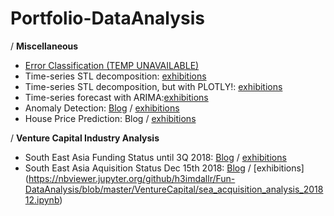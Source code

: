 # Portfolio-DataAnalysis
/ **Miscellaneous**
- [Error Classification (TEMP UNAVAILABLE)]()
- Time-series STL decomposition: [exhibitions](http://nbviewer.jupyter.org/github/h3imdallr/Portfolio-DataAnalysis/blob/master/Anomaly_Detection/STL_decomposition_NABdata-statsmodelsfunc.ipynb)
- Time-series STL decomposition, but with PLOTLY!: [exhibitions](http://nbviewer.jupyter.org/github/h3imdallr/Portfolio-DataAnalysis/blob/master/Anomaly_Detection/STL_decomposition_PLOTLY-statsmodelsfunc.ipynb)
- Time-series forecast with ARIMA:[exhibitions](http://nbviewer.jupyter.org/github/h3imdallr/Portfolio-DataAnalysis/blob/master/TimeS_Analysis/timeseries_forecast.ipynb)
- Anomaly Detection:  [Blog](https://h3imdallr.github.io/data_science/2017/06/20/anomaly_detection.html) / [exhibitions](http://nbviewer.jupyter.org/github/h3imdallr/Portfolio-DataAnalysis/blob/master/Anomaly_Detection/anom_output.ipynb)
- House Price Prediction: Blog / [exhibitions](http://nbviewer.jupyter.org/github/h3imdallr/Fun-DataAnalysis/blob/master/Real_Estate/kaggle-houseprice/house_price_prediction.ipynb)  

/ **Venture Capital Industry Analysis**
- South East Asia Funding Status until 3Q 2018: [Blog](https://medium.com/@h3imdallr/investment-status-in-south-east-asia-2014-2018-3q-d68802ff07b3) / [exhibitions](https://nbviewer.jupyter.org/github/h3imdallr/Fun-DataAnalysis/blob/master/VentureCapital/sea_funding_analysis_20183Q_cp.ipynb)  
- South East Asia Aquisition Status Dec 15th 2018: [Blog](https://medium.com/@h3imdallr/acquisition-status-in-south-east-asia-2010-2018-dec-15th-6881d48c003e) / [exhibitions]
(https://nbviewer.jupyter.org/github/h3imdallr/Fun-DataAnalysis/blob/master/VentureCapital/sea_acquisition_analysis_201812.ipynb)  


